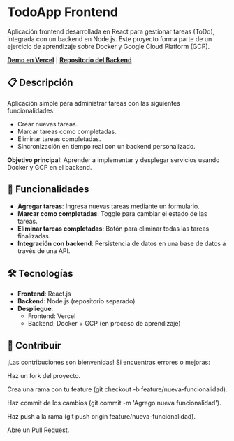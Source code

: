 # TodoApp Frontend

Aplicación frontend desarrollada en React para gestionar tareas (ToDo), integrada con un backend en Node.js. Este proyecto forma parte de un ejercicio de aprendizaje sobre Docker y Google Cloud Platform (GCP).

[**Demo en Vercel**](https://todoont.vercel.app/) | [**Repositorio del Backend**](https://github.com/diazarm/toDOCloud_Back)

## 📋 Descripción

Aplicación simple para administrar tareas con las siguientes funcionalidades:
- Crear nuevas tareas.
- Marcar tareas como completadas.
- Eliminar tareas completadas.
- Sincronización en tiempo real con un backend personalizado.

**Objetivo principal**: Aprender a implementar y desplegar servicios usando Docker y GCP en el backend.

## 🚀 Funcionalidades

- **Agregar tareas**: Ingresa nuevas tareas mediante un formulario.
- **Marcar como completadas**: Toggle para cambiar el estado de las tareas.
- **Eliminar tareas completadas**: Botón para eliminar todas las tareas finalizadas.
- **Integración con backend**: Persistencia de datos en una base de datos a través de una API.

## 🛠 Tecnologías

- **Frontend**: React.js
- **Backend**: Node.js (repositorio separado)
- **Despliegue**: 
  - Frontend: Vercel
  - Backend: Docker + GCP (en proceso de aprendizaje)

## 🤝 Contribuir
¡Las contribuciones son bienvenidas! Si encuentras errores o mejoras:

Haz un fork del proyecto.

Crea una rama con tu feature (git checkout -b feature/nueva-funcionalidad).

Haz commit de los cambios (git commit -m 'Agrego nueva funcionalidad').

Haz push a la rama (git push origin feature/nueva-funcionalidad).

Abre un Pull Request.